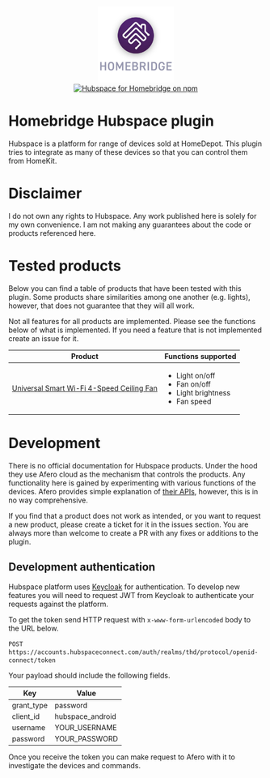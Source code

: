 <p align="center">

  <img src="https://github.com/homebridge/branding/raw/master/logos/homebridge-wordmark-logo-vertical.png" height="150">

  <br/>

  <a href="https://www.npmjs.com/homebridge-hubspace">
    <img src="https://img.shields.io/npm/v/homebridge-hubspace.svg?logo=npm&logoColor=fff&label=NPM+package&color=limegreen" alt="Hubspace for Homebridge on npm" />
  </a>

</p>


# Homebridge Hubspace plugin
Hubspace is a platform for range of devices sold at HomeDepot. This plugin tries to integrate as many of these devices so that you can control them from HomeKit.

# Disclaimer
I do not own any rights to Hubspace. Any work published here is solely for my own convenience. I am not making any guarantees about the code or products referenced here.

# Tested products
Below you can find a table of products that have been tested with this plugin. Some products share similarities among one another (e.g. lights), however, that does not guarantee that they will all work.

Not all features for all products are implemented. Please see the functions below of what is implemented. If you need a feature that is not implemented create an issue for it.

| Product | Functions supported |
| --- | --- |
| [Universal Smart Wi-Fi 4-Speed Ceiling Fan](https://www.homedepot.com/p/Hampton-Bay-Universal-Smart-Wi-Fi-4-Speed-Ceiling-Fan-White-Remote-Control-For-Use-Only-With-AC-Motor-Fans-Powered-by-Hubspace-76278/315169181?) | <ul><li>Light on/off</li><li>Fan on/off</li><li>Light brightness</li><li>Fan speed</li></ul> |

# Development
There is no official documentation for Hubspace products. Under the hood they use Afero cloud as the mechanism that controls the products. Any functionality here is gained by experimenting with various functions of the devices. Afero provides simple explanation of [their APIs](https://developer.afero.io/API-DeviceEndpoints), however, this is in no way comprehensive.

If you find that a product does not work as intended, or you want to request a new product, please create a ticket for it in the issues section. You are always more than welcome to create a PR with any fixes or additions to the plugin.

## Development authentication
Hubspace platform uses [Keycloak](https://www.keycloak.org) for authentication. To develop new features you will need to request JWT from Keycloak to authenticate your requests against the platform.

To get the token send HTTP request with `x-www-form-urlencoded` body to the URL below.
```
POST https://accounts.hubspaceconnect.com/auth/realms/thd/protocol/openid-connect/token
```

Your payload should include the following fields.

| Key | Value |
| --- | --- |
| grant_type | password |
| client_id | hubspace_android |
| username | YOUR_USERNAME |
| password | YOUR_PASSWORD |

Once you receive the token you can make request to Afero with it to investigate the devices and commands.
